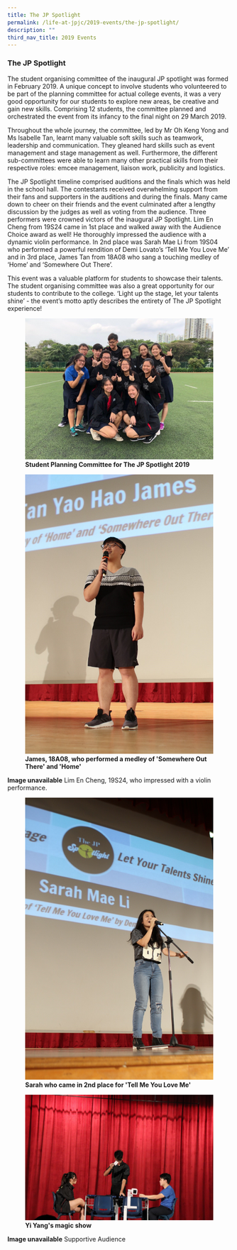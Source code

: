 ```yaml
---
title: The JP Spotlight
permalink: /life-at-jpjc/2019-events/the-jp-spotlight/
description: ""
third_nav_title: 2019 Events
---
```

### **The JP Spotlight**
The student organising committee of the inaugural JP spotlight was formed in February 2019. A unique concept to involve students who volunteered to be part of the planning committee for actual college events, it was a very good opportunity for our students to explore new areas, be creative and gain new skills. Comprising 12 students, the committee planned and orchestrated the event from its infancy to the final night on 29 March 2019.

Throughout the whole journey, the committee, led by Mr Oh Keng Yong and Ms Isabelle Tan, learnt many valuable soft skills such as teamwork, leadership and communication. They gleaned hard skills such as event management and stage management as well. Furthermore, the different sub-committees were able to learn many other practical skills from their respective roles: emcee management, liaison work, publicity and logistics.

The JP Spotlight timeline comprised auditions and the finals which was held in the school hall. The contestants received overwhelming support from their fans and supporters in the auditions and during the finals. Many came down to cheer on their friends and the event culminated after a lengthy discussion by the judges as well as voting from the audience. Three performers were crowned victors of the inaugural JP Spotlight. Lim En Cheng from 19S24 came in 1st place and walked away with the Audience Choice award as well! He thoroughly impressed the audience with a dynamic violin performance. In 2nd place was Sarah Mae Li from 19S04 who performed a powerful rendition of Demi Lovato’s ‘Tell Me You Love Me’ and in 3rd place, James Tan from 18A08 who sang a touching medley of ‘Home’ and ‘Somewhere Out There’.

This event was a valuable platform for students to showcase their talents. The student organising committee was also a great opportunity for our students to contribute to the college. ‘Light up the stage, let your talents shine’ - the event’s motto aptly describes the entirety of The JP Spotlight experience!

<figure>
<img src="/images/jps%201.jpg">
<figcaption> <strong> Student Planning Committee for The JP Spotlight 2019 </strong> </figcaption>
</figure>

<figure>
<img src="/images/jps%202.jpg">
<figcaption> <strong> James, 18A08, who performed a medley of 'Somewhere Out There' and 'Home' </strong> </figcaption>
</figure>

**Image unavailable**
Lim En Cheng, 19S24, who impressed with a violin performance.

<figure>
<img src="/images/jps%203.jpg">
<figcaption> <strong> Sarah who came in 2nd place for 'Tell Me You Love Me' </strong> </figcaption>
</figure>

<figure>
<img src="/images/jps%204.jpg">
<figcaption> <strong> Yi Yang's magic show </strong> </figcaption>
</figure>

**Image unavailable**
Supportive Audience
